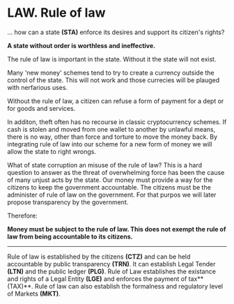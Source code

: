 # LAW. Rule of law

... how can a state **(STA)** enforce its desires and support its citizen's rights?

**A state without order is worthless and ineffective.**

The rule of law is important in the state.  Without it the state will not exist.

Many 'new money' schemes tend to try to create a currency outside the control of the state.  This will not work and those currecies will be plauged with nerfarious uses.

Without the rule of law, a citizen can refuse a form of payment for a dept or for goods and services.

In additon, theft often has no recourse in classic cryptocurrency schemes. If cash is stolen and moved from one wallet to another by unlawful means, there is no way, other than force and torture to move the money back.  By integrating rule of law into our scheme for a new form of money we will allow the state to right wrongs.

What of state corruption an misuse of the rule of law?  This is a hard question to answer as the threat of overwhelming force has been the cause of many unjust acts by the state.  Our money must provide a way for the citizens to keep the government accountable.  The citizens must be the administer of rule of law on the government.  For that purpos we will later propose transparency by the government.


Therefore:

**Money must be subject to the rule of law.  This does not exempt the rule of law from  being accountable to its citizens.**

----------

Rule of law is established by the citizens **(CTZ)** and can be held accountable by public transparency **(TRN)**.  It can establish Legal Tender **(LTN)** and the public ledger **(PLG)**. Rule of Law establishes the existance and rights of a Legal Entity **(LGE)** and enforces the payment of tax**(TAX)**.  Rule of law can also establish the formalness and regulatory level of Markets **(MKT)**.





